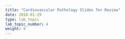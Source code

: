 ```yaml
---
title: "Cardiovascular Pathology Slides for Review"
date: 2018-01-29
type: lab_topic
lab_topic_number: 4
weight: 4
---
```

